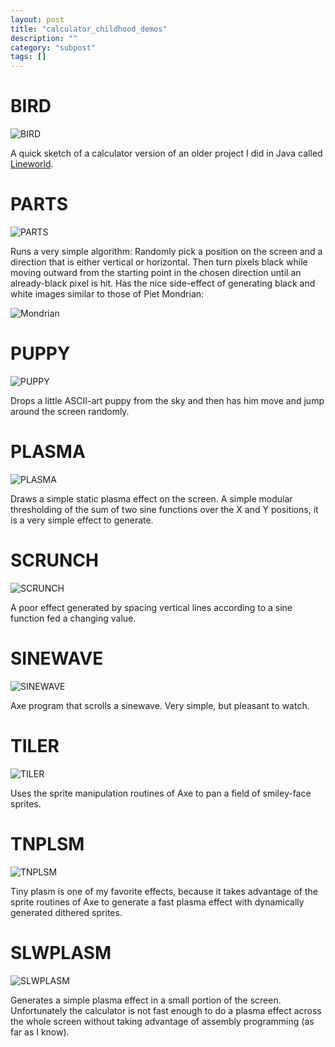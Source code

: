 ```yaml
---
layout: post
title: "calculator_childhood_demos"
description: ""
category: "subpost"
tags: []
---
```


# BIRD

![BIRD](http://hackniac.com/images/posts/calculator_childhood/BIRD.gif)

A quick sketch of a calculator version of an older project I did in Java called [Lineworld](http://owen-t.me/old/2011/12/11/lineworld.html).

# PARTS

![PARTS](http://hackniac.com/images/posts/calculator_childhood/PARTS.gif)

Runs a very simple algorithm: Randomly pick a position on the screen and a direction that is either vertical or horizontal. Then turn pixels black while moving outward from the starting point in the chosen direction until an already-black pixel is hit. Has the nice side-effect of generating black and white images similar to those of Piet Mondrian:

![Mondrian](http://hackniac.com/images/posts/calculator_childhood/extras/piet_mondrian.jpg)

# PUPPY

![PUPPY](http://hackniac.com/images/posts/calculator_childhood/PUPPY.gif)

Drops a little ASCII-art puppy from the sky and then has him move and jump around the screen randomly.

# PLASMA

![PLASMA](http://hackniac.com/images/posts/calculator_childhood/PLASMA.gif)

Draws a simple static plasma effect on the screen. A simple modular thresholding of the sum of two sine functions over the X and Y positions, it is a very simple effect to generate.

# SCRUNCH

![SCRUNCH](http://hackniac.com/images/posts/calculator_childhood/SCRUNCH.gif)

A poor effect generated by spacing vertical lines according to a sine function fed a changing value.

# SINEWAVE

![SINEWAVE](http://hackniac.com/images/posts/calculator_childhood/SINEWAVE.gif)

Axe program that scrolls a sinewave. Very simple, but pleasant to watch.

# TILER

![TILER](http://hackniac.com/images/posts/calculator_childhood/TILER.gif)

Uses the sprite manipulation routines of Axe to pan a field of smiley-face sprites.

# TNPLSM

![TNPLSM](http://hackniac.com/images/posts/calculator_childhood/TINYPLAS.gif)

Tiny plasm is one of my favorite effects, because it takes advantage of the sprite routines of Axe to generate a fast plasma effect with dynamically generated dithered sprites.

# SLWPLASM

![SLWPLASM](http://hackniac.com/images/posts/calculator_childhood/SLWPLASM.gif)

Generates a simple plasma effect in a small portion of the screen. Unfortunately the calculator is not fast enough to do a plasma effect across the whole screen without taking advantage of assembly programming (as far as I know).

